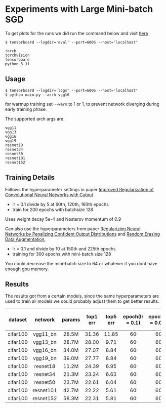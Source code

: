 # Experiments with Large Mini-batch SGD
To get plots for the runs we did run the command below and visit [here](http://localhost:6006)
```
$ tensorboard --logdir='eval' --port=6006 --host='localhost'
```

```
torch
torchvision
tensorboard
python 3.11
```

## Usage
```
$ tensorboard --logdir='logs' --port=6006 --host='localhost'
$ python main.py --arch vgg16
```

for warmup training set `--warm` to 1 or 1, to prevent network diverging during early training phase.

The supported arch args are:
```
vgg11
vgg13
vgg16
vgg19
resnet18
resnet34
resnet50
resnet101
resnet152
```

## Training Details
Follows the hyperparameter settings in paper [Improved Regularization of Convolutional Neural Networks with Cutout](https://arxiv.org/abs/1708.04552v2)
- lr = 0.1 divide by 5 at 60th, 120th, 160th epochs
- train for 200 epochs with batchsize 128

Uses weight decay 5e-4 and Nesterov momentum of 0.9

Can also use the hyperparameters from paper [Regularizing Neural Networks by Penalizing Confident Output Distributions](https://arxiv.org/abs/1701.06548v1)
and [Random Erasing Data Augmentation](https://arxiv.org/abs/1708.04896v2),
- lr = 0.1 and divide by 10 at 150th and 225th epochs
- training for 300 epochs with mini-batch size 128

You could decrease the mini-batch size to 64 or whatever if you dont have enough gpu memory.


## Results
The results got from a certain models, since the same hyperparameters are used to train all models
we could probably adjust them to get better results.

|dataset|network|params|top1 err|top5 err|epoch(lr = 0.1)|epoch(lr = 0.02)|epoch(lr = 0.004)|epoch(lr = 0.0008)|total epoch|
|:-----:|:-----:|:----:|:------:|:------:|:-------------:|:--------------:|:---------------:|:----------------:|:---------:|
|cifar100|vgg11_bn|28.5M|31.36|11.85|60|60|40|40|200|
|cifar100|vgg13_bn|28.7M|28.00|9.71|60|60|40|40|200|
|cifar100|vgg16_bn|34.0M|27.07|8.84|60|60|40|40|200|
|cifar100|vgg19_bn|39.0M|27.77|8.84|60|60|40|40|200|
|cifar100|resnet18|11.2M|24.39|6.95|60|60|40|40|200|
|cifar100|resnet34|21.3M|23.24|6.63|60|60|40|40|200|
|cifar100|resnet50|23.7M|22.61|6.04|60|60|40|40|200|
|cifar100|resnet101|42.7M|22.22|5.61|60|60|40|40|200|
|cifar100|resnet152|58.3M|22.31|5.81|60|60|40|40|200|
